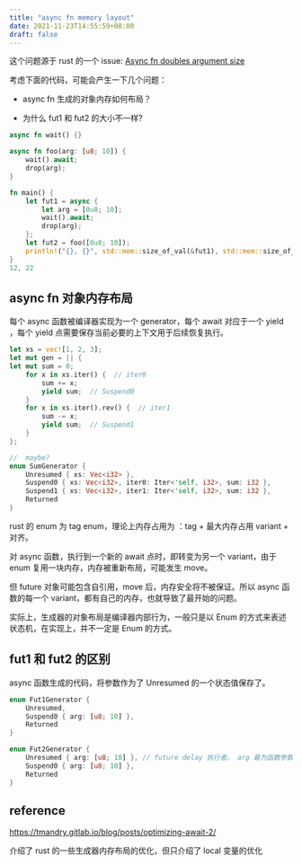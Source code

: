 ```yaml
---
title: "async fn memory layout"
date: 2021-11-23T14:55:59+08:00
draft: false
---
```


这个问题源于 rust 的一个 issue: [Async fn doubles argument size](https://github.com/rust-lang/rust/issues/62958)

考虑下面的代码，可能会产生一下几个问题：

- async fn 生成的对象内存如何布局？

- 为什么 fut1 和 fut2 的大小不一样?

```Rust
async fn wait() {}

async fn foo(arg: [u8; 10]) {
    wait().await;
    drop(arg);
}

fn main() {
    let fut1 = async {
        let arg = [0u8; 10];
        wait().await;
        drop(arg);
    };
    let fut2 = foo([0u8; 10]);
    println!("{}, {}", std::mem::size_of_val(&fut1), std::mem::size_of_val(&fut2));
}
12, 22
```

## async fn 对象内存布局

每个 async 函数被编译器实现为一个 generator，每个 await 对应于一个 yield ，每个 yield 点需要保存当前必要的上下文用于后续恢复执行。

```rust
let xs = vec![1, 2, 3];
let mut gen = || {
let mut sum = 0;
    for x in xs.iter() {  // iter0
        sum += x;
        yield sum;  // Suspend0
    }
    for x in xs.iter().rev() {  // iter1
        sum -= x;
        yield sum;  // Suspend1
    }
};

//  maybe?
enum SumGenerator {
    Unresumed { xs: Vec<i32> },
    Suspend0 { xs: Vec<i32>, iter0: Iter<'self, i32>, sum: i32 },
    Suspend1 { xs: Vec<i32>, iter1: Iter<'self, i32>, sum: i32 },
    Returned
}
```

rust 的 enum 为 tag enum，理论上内存占用为 ：tag + 最大内存占用 variant + 对齐。

对 async 函数，执行到一个新的 await 点时，即转变为另一个 variant，由于 enum 复用一块内存，内存被重新布局，可能发生 move。

但 future 对象可能包含自引用，move 后，内存安全将不被保证。所以 async 函数的每一个 variant，都有自己的内存，也就导致了最开始的问题。

实际上，生成器的对象布局是编译器内部行为，一般只是以 Enum 的方式来表述状态机，在实现上，并不一定是 Enum 的方式。

## fut1 和 fut2 的区别

async 函数生成的代码，将参数作为了 Unresumed 的一个状态值保存了。

```rust
enum Fut1Generator {
    Unresumed,
    Suspend0 { arg: [u8; 10] },
    Returned
}

enum Fut2Generator {
    Unresumed { arg: [u8; 10] }, // future delay 执行者， arg 最为函数参数被捕获
    Suspend0 { arg: [u8; 10] },
    Returned
}
```



## reference

https://tmandry.gitlab.io/blog/posts/optimizing-await-2/

介绍了 rust 的一些生成器内存布局的优化，但只介绍了 local 变量的优化